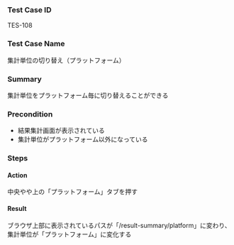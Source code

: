 ### Test Case ID
TES-108

### Test Case Name
集計単位の切り替え（プラットフォーム）

### Summary
集計単位をプラットフォーム毎に切り替えることができる

### Precondition
* 結果集計画面が表示されている
* 集計単位がプラットフォーム以外になっている

### Steps

#### Action
中央やや上の「プラットフォーム」タブを押す
#### Result
ブラウザ上部に表示されているパスが「/result-summary/platform」に変わり、集計単位が「プラットフォーム」に変化する
